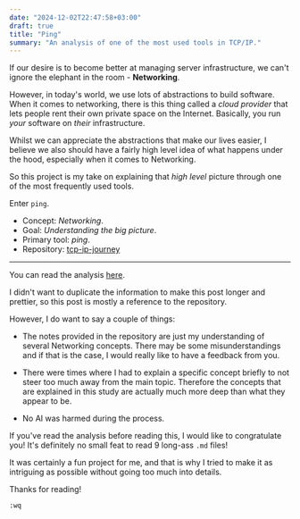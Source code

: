 ```yaml
---
date: "2024-12-02T22:47:58+03:00"
draft: true
title: "Ping"
summary: "An analysis of one of the most used tools in TCP/IP."
---
```


If our desire is to become better at managing server infrastructure, we can't ignore the elephant in the room - **Networking**.

However, in today's world, we use lots of abstractions to build software.
When it comes to networking, there is this thing called a _cloud provider_ that lets people rent their own private space on the Internet. Basically, you run _your_ software on _their_ infrastructure.

Whilst we can appreciate the abstractions that make our lives easier, I believe we also should have a fairly high level idea of what happens under the hood, especially when it comes to Networking.

So this project is my take on explaining that _high level_ picture through one of the most frequently used tools.

Enter `ping`.

- Concept: _Networking_.
- Goal: _Understanding the big picture_.
- Primary tool: _ping_.
- Repository: [tcp-ip-journey](https://github.com/acikgozb/tcp-ip-journey/tree/main/1-ping)

---

You can read the analysis [here](https://github.com/acikgozb/tcp-ip-journey/tree/main/1-ping).

I didn't want to duplicate the information to make this post longer and prettier, so this post is mostly a reference to the repository.

However, I do want to say a couple of things:

- The notes provided in the repository are just my understanding of several Networking concepts.
  There may be some misunderstandings and if that is the case, I would really like to have a feedback from you.

- There were times where I had to explain a specific concept briefly to not steer too much away from the main topic.
  Therefore the concepts that are explained in this study are actually much more deep than what they appear to be.

- No AI was harmed during the process.

If you've read the analysis before reading this, I would like to congratulate you!
It's definitely no small feat to read 9 long-ass `.md` files!

It was certainly a fun project for me, and that is why I tried to make it as intriguing as possible without going too much into details.

Thanks for reading!

`:wq`
